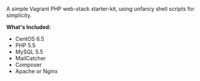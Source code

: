 A simple Vagrant PHP web-stack starter-kit, using unfancy shell scripts for simplicity.

**What's Included:**
- CentOS 6.5
- PHP 5.5
- MySQL 5.5
- MailCatcher
- Composer
- Apache or Nginx